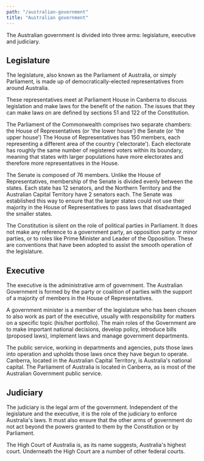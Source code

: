 ```yaml
---
path: "/australian-government"
title: "Australian government"
---
```


The Australian government is divided into three arms: legislature, executive and judiciary.

## Legislature

The legislature, also known as the Parliament of Australia, or simply Parliament, is made up of democratically-elected representatives from around Australia.

These representatives meet at Parliament House in Canberra to discuss legislation and make laws for the benefit of the nation. The issues that they can make laws on are defined by sections 51 and 122 of the Constitution.

The Parliament of the Commonwealth comprises two separate chambers:
the House of Representatives (or 'the lower house')
the Senate (or 'the upper house')
The House of Representatives has 150 members, each representing a different area of the country ('electorate'). Each electorate has roughly the same number of registered voters within its boundary, meaning that states with larger populations have more electorates and therefore more representatives in the House.

The Senate is composed of 76 members. Unlike the House of Representatives, membership of the Senate is divided evenly between the states. Each state has 12 senators, and the Northern Territory and the Australian Capital Territory have 2 senators each. The Senate was established this way to ensure that the larger states could not use their majority in the House of Representatives to pass laws that disadvantaged the smaller states.

The Constitution is silent on the role of political parties in Parliament. It does not make any reference to a government party, an opposition party or minor parties, or to roles like Prime Minister and Leader of the Opposition. These are conventions that have been adopted to assist the smooth operation of the legislature.

## Executive

The executive is the administrative arm of government. The Australian Government is formed by the party or coalition of parties with the support of a majority of members in the House of Representatives.

A government minister is a member of the legislature who has been chosen to also work as part of the executive, usually with responsibility for matters on a specific topic (his/her portfolio). The main roles of the Government are to make important national decisions, develop policy, introduce bills (proposed laws), implement laws and manage government departments.

The public service, working in departments and agencies, puts those laws into operation and upholds those laws once they have begun to operate. Canberra, located in the Australian Capital Territory, is Australia's national capital. The Parliament of Australia is located in Canberra, as is most of the Australian Government public service.

## Judiciary

The judiciary is the legal arm of the government. Independent of the legislature and the executive, it is the role of the judiciary to enforce Australia's laws. It must also ensure that the other arms of government do not act beyond the powers granted to them by the Constitution or by Parliament.

The High Court of Australia is, as its name suggests, Australia's highest court. Underneath the High Court are a number of other federal courts.
